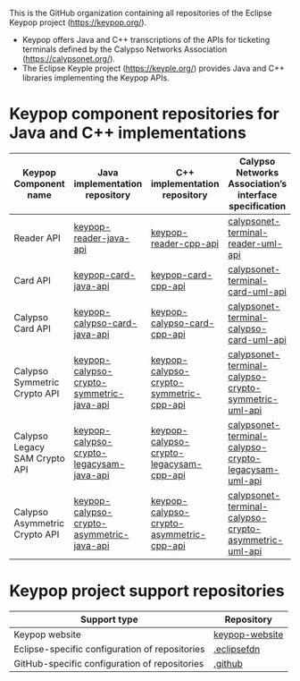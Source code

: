 This is the GitHub organization containing all repositories of the Eclipse Keypop project (https://keypop.org/).

 - Keypop offers Java and C++ transcriptions of the APIs for ticketing terminals defined by the Calypso Networks Association (https://calypsonet.org/).
 - The Eclipse Keyple project (https://keyple.org/) provides Java and C++ libraries implementing the Keypop APIs.

# Keypop component repositories for Java and C++ implementations

|Keypop Component name|Java implementation repository|C++ implementation repository|Calypso Networks Association’s interface specification|
|--|--|--|--|
|Reader API|[keypop-reader-java-api](https://github.com/eclipse-keypop/keypop-reader-java-api)|[keypop-reader-cpp-api](https://github.com/eclipse-keypop/keypop-reader-cpp-api)|[calypsonet-terminal-reader-uml-api](https://calypsonet.github.io/calypsonet-terminal-reader-uml-api/)|
|Card API|[keypop-card-java-api](https://github.com/eclipse-keypop/keypop-card-java-api)|[keypop-card-cpp-api](https://github.com/eclipse-keypop/keypop-card-cpp-api)|[calypsonet-terminal-card-uml-api](https://calypsonet.github.io/calypsonet-terminal-calypso-uml-api/)|
|Calypso Card API|[keypop-calypso-card-java-api](https://github.com/eclipse-keypop/keypop-calypso-card-java-api)|[keypop-calypso-card-cpp-api](https://github.com/eclipse-keypop/keypop-calypso-card-cpp-api)|[calypsonet-terminal-calypso-card-uml-api](https://calypsonet.github.io/calypsonet-terminal-calypso-card-uml-api/)|
|Calypso Symmetric Crypto API|[keypop-calypso-crypto-symmetric-java-api](https://github.com/eclipse-keypop/keypop-calypso-crypto-symmetric-java-api)|[keypop-calypso-crypto-symmetric-cpp-api](https://github.com/eclipse-keypop/keypop-calypso-crypto-symmetric-cpp-api)|[calypsonet-terminal-calypso-crypto-symmetric-uml-api](https://github.com/calypsonet/calypsonet-terminal-calypso-crypto-symmetric-uml-api)|
|Calypso Legacy SAM Crypto API|[keypop-calypso-crypto-legacysam-java-api](https://github.com/eclipse-keypop/keypop-calypso-crypto-legacysam-java-api)|[keypop-calypso-crypto-legacysam-cpp-api](https://github.com/eclipse-keypop/keypop-calypso-crypto-legacysam-cpp-api)|[calypsonet-terminal-calypso-crypto-legacysam-uml-api](https://calypsonet.github.io/calypsonet-terminal-calypso-crypto-legacysam-uml-api/)|
|Calypso Asymmetric Crypto API|[keypop-calypso-crypto-asymmetric-java-api](https://github.com/eclipse-keypop/keypop-calypso-crypto-asymmetric-java-api)|[keypop-calypso-crypto-asymmetric-cpp-api](https://github.com/eclipse-keypop/keypop-calypso-crypto-asymmetric-cpp-api)|[calypsonet-terminal-calypso-crypto-asymmetric-uml-api](https://github.com/calypsonet/calypsonet-terminal-calypso-crypto-asymmetric-uml-api)|

# Keypop project support repositories

|Support type|Repository|
|--|--|
|Keypop website|[keypop-website](https://github.com/eclipse-keypop/keypop-website)|
|Eclipse-specific configuration of repositories|[.eclipsefdn](https://github.com/eclipse-keypop/.eclipsefdn)|
|GitHub-specific configuration of repositories|[.github](https://github.com/eclipse-keypop/.github)|
